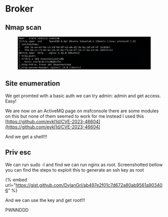 # Broker

## Nmap scan

<figure><img src="../.gitbook/assets/image (34).png" alt=""><figcaption></figcaption></figure>

## Site enumeration

We get promted with a basic auth we can try admin: admin and get access. Easy!

We are now on an ActiveMQ page on msfconsole there are some modules on this but none of them seemed to work for me instead I used this [https://github.com/evkl1d/CVE-2023-46604](https://github.com/evkl1d/CVE-2023-46604)

And we get a shell!!!

## Priv esc

We can run sudo -l and find we can run nginx as root. Screenshotted bellow you can find the steps to exploit this to generate an ssh key as root

{% embed url="https://gist.github.com/DylanGrl/ab497e2f01c7d672a80ab9561a903406" %}

And we can use the key and get root!!!

PWNNDDD
